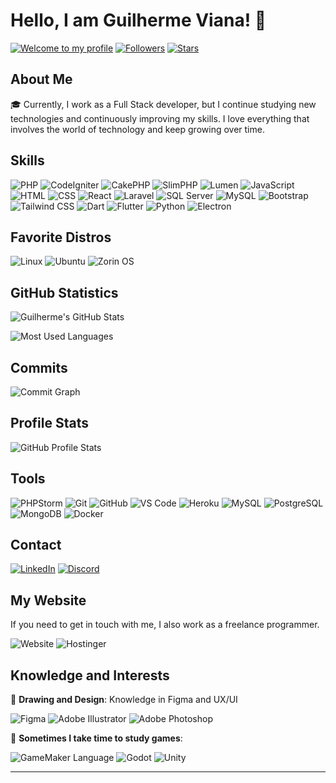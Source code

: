 # Hello, I am Guilherme Viana! 👋

[![Welcome to my profile](https://img.shields.io/badge/Welcome%20to%20my%20profile-GitHub-blue)](https://github.com/GuilhermeViana-22)
[![Followers](https://img.shields.io/github/followers/GuilhermeViana-22?style=social)](https://github.com/GuilhermeViana-22)
[![Stars](https://img.shields.io/github/stars/GuilhermeViana-22?style=social)](https://github.com/GuilhermeViana-22)

## About Me

🎓 Currently, I work as a Full Stack developer, but I continue studying new technologies and continuously improving my skills. I love everything that involves the world of technology and keep growing over time.

## Skills

![PHP](https://img.shields.io/badge/PHP-777BB4?style=for-the-badge&logo=php&logoColor=white)
![CodeIgniter](https://img.shields.io/badge/CodeIgniter-EF4223?style=for-the-badge&logo=codeigniter&logoColor=white)
![CakePHP](https://img.shields.io/badge/CakePHP-D33C43?style=for-the-badge&logo=cakephp&logoColor=white)
![SlimPHP](https://img.shields.io/badge/Slim-74BDBB?style=for-the-badge&logo=slim&logoColor=white)
![Lumen](https://img.shields.io/badge/Lumen-E74430?style=for-the-badge&logo=lumen&logoColor=white)
![JavaScript](https://img.shields.io/badge/JavaScript-F7DF1E?style=for-the-badge&logo=javascript&logoColor=black)
![HTML](https://img.shields.io/badge/HTML5-E34F26?style=for-the-badge&logo=html5&logoColor=white)
![CSS](https://img.shields.io/badge/CSS3-1572B6?style=for-the-badge&logo=css3&logoColor=white)
![React](https://img.shields.io/badge/React-61DAFB?style=for-the-badge&logo=react&logoColor=black)
![Laravel](https://img.shields.io/badge/Laravel-FF2D20?style=for-the-badge&logo=laravel&logoColor=white)
![SQL Server](https://img.shields.io/badge/Microsoft%20SQL%20Server-CC2927?style=for-the-badge&logo=microsoft-sql-server&logoColor=white)
![MySQL](https://img.shields.io/badge/MySQL-4479A1?style=for-the-badge&logo=mysql&logoColor=white)
![Bootstrap](https://img.shields.io/badge/Bootstrap-7952B3?style=for-the-badge&logo=bootstrap&logoColor=white)
![Tailwind CSS](https://img.shields.io/badge/Tailwind_CSS-38B2AC?style=for-the-badge&logo=tailwind-css&logoColor=white)
![Dart](https://img.shields.io/badge/Dart-0175C2?style=for-the-badge&logo=dart&logoColor=white)
![Flutter](https://img.shields.io/badge/Flutter-02569B?style=for-the-badge&logo=flutter&logoColor=white)
![Python](https://img.shields.io/badge/Python-3776AB?style=for-the-badge&logo=python&logoColor=white)
![Electron](https://img.shields.io/badge/Electron-47848F?style=for-the-badge&logo=electron&logoColor=white)


## Favorite Distros

![Linux](https://img.shields.io/badge/Linux-FCC624?style=for-the-badge&logo=linux&logoColor=black)
![Ubuntu](https://img.shields.io/badge/Ubuntu-E95420?style=for-the-badge&logo=ubuntu&logoColor=white)
![Zorin OS](https://img.shields.io/badge/Zorin%20OS-4A90D9?style=for-the-badge&logo=zorin&logoColor=white)

## GitHub Statistics

![Guilherme's GitHub Stats](https://github-readme-stats.vercel.app/api?username=GuilhermeViana-22&show_icons=true&theme=dracula)

![Most Used Languages](https://github-readme-stats.vercel.app/api/top-langs/?username=GuilhermeViana-22&layout=compact&theme=dracula)

## Commits

![Commit Graph](https://github-readme-activity-graph.vercel.app/graph?username=GuilhermeViana-22&theme=dracula&hide_border=true)

## Profile Stats

![GitHub Profile Stats](https://github-profile-summary-cards.vercel.app/api/cards/profile-details?username=GuilhermeViana-22&theme=dracula)

## Tools

![PHPStorm](https://img.shields.io/badge/PHPStorm-000000?style=for-the-badge&logo=phpstorm&logoColor=white)
![Git](https://img.shields.io/badge/Git-F05032?style=for-the-badge&logo=git&logoColor=white)
![GitHub](https://img.shields.io/badge/GitHub-181717?style=for-the-badge&logo=github&logoColor=white)
![VS Code](https://img.shields.io/badge/VS%20Code-007ACC?style=for-the-badge&logo=visual-studio-code&logoColor=white)
![Heroku](https://img.shields.io/badge/Heroku-430098?style=for-the-badge&logo=heroku&logoColor=white)
![MySQL](https://img.shields.io/badge/MySQL-4479A1?style=for-the-badge&logo=mysql&logoColor=white)
![PostgreSQL](https://img.shields.io/badge/PostgreSQL-336791?style=for-the-badge&logo=postgresql&logoColor=white)
![MongoDB](https://img.shields.io/badge/MongoDB-4EA94B?style=for-the-badge&logo=mongodb&logoColor=white)
![Docker](https://img.shields.io/badge/Docker-2496ED?style=for-the-badge&logo=docker&logoColor=white)

## Contact

[![LinkedIn](https://img.shields.io/badge/LinkedIn-0077B5?style=for-the-badge&logo=linkedin&logoColor=white)](https://www.linkedin.com/in/guilherme-augusto-557689122/)
[![Discord](https://img.shields.io/badge/Discord-7289DA?style=for-the-badge&logo=discord&logoColor=white)](https://discord.com/users/guilhermeviana6940)

## My Website

If you need to get in touch with me, I also work as a freelance programmer.

![Website](https://img.shields.io/badge/Website-000000?style=for-the-badge&logo=internet-explorer&logoColor=white)
![Hostinger](https://img.shields.io/badge/Hostinger-0092FF?style=for-the-badge&logo=hostinger&logoColor=white)


## Knowledge and Interests

🎨 **Drawing and Design**: Knowledge in Figma and UX/UI  

![Figma](https://img.shields.io/badge/Figma-F24E1E?style=for-the-badge&logo=figma&logoColor=white)
![Adobe Illustrator](https://img.shields.io/badge/Adobe%20Illustrator-FF9A00?style=for-the-badge&logo=adobe%20illustrator&logoColor=white)
![Adobe Photoshop](https://img.shields.io/badge/Adobe%20Photoshop-31A8FF?style=for-the-badge&logo=adobe%20photoshop&logoColor=white)


🎵 **Sometimes I take time to study games**:

![GameMaker Language](https://img.shields.io/badge/GameMaker%20Language-4B9DFF?style=for-the-badge&logo=game-maker&logoColor=white)
![Godot](https://img.shields.io/badge/Godot-358F42?style=for-the-badge&logo=godot-engine&logoColor=white)
![Unity](https://img.shields.io/badge/Unity-000000?style=for-the-badge&logo=unity&logoColor=white)

---

